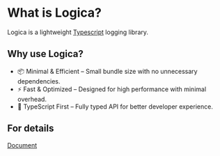 # What is Logica?
Logica is a lightweight [Typescript](https://wikipedia.org/wiki/TypeScript) logging library.

## Why use Logica?
- 📦 Minimal & Efficient – Small bundle size with no unnecessary dependencies.
- ⚡ Fast & Optimized – Designed for high performance with minimal overhead.
- 🎯 TypeScript First – Fully typed API for better developer experience.

## For details
[Document](https://axudocs.netlify.app/libraries/logica/introduction/what-is-logica.html)
